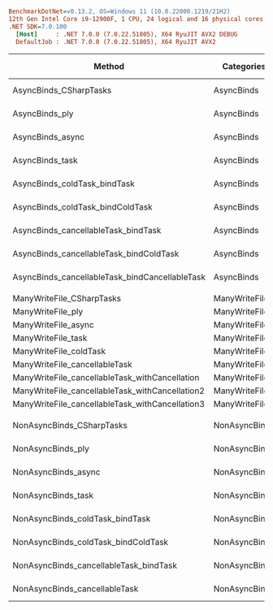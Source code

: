 ``` ini

BenchmarkDotNet=v0.13.2, OS=Windows 11 (10.0.22000.1219/21H2)
12th Gen Intel Core i9-12900F, 1 CPU, 24 logical and 16 physical cores
.NET SDK=7.0.100
  [Host]     : .NET 7.0.0 (7.0.22.51805), X64 RyuJIT AVX2 DEBUG
  DefaultJob : .NET 7.0.0 (7.0.22.51805), X64 RyuJIT AVX2


```
|                                          Method |    Categories |         Mean |        Error |       StdDev |       Median |  Ratio | RatioSD |       Gen0 |    Allocated | Alloc Ratio |
|------------------------------------------------ |-------------- |-------------:|-------------:|-------------:|-------------:|-------:|--------:|-----------:|-------------:|------------:|
|                          AsyncBinds_CSharpTasks |    AsyncBinds |   3,329.6 μs |     28.27 μs |     26.45 μs |   3,334.1 μs |   1.00 |    0.00 |     3.9063 |    109.39 KB |        1.00 |
|                                  AsyncBinds_ply |    AsyncBinds |   4,031.5 μs |     31.04 μs |     29.03 μs |   4,037.5 μs |   1.21 |    0.01 |    39.0625 |    656.28 KB |        6.00 |
|                                AsyncBinds_async |    AsyncBinds |  58,129.1 μs |  1,131.04 μs |  1,210.20 μs |  58,010.4 μs |  17.38 |    0.37 |   444.4444 |   8031.33 KB |       73.42 |
|                                 AsyncBinds_task |    AsyncBinds |   3,489.1 μs |     26.76 μs |     23.73 μs |   3,488.1 μs |   1.05 |    0.01 |     7.8125 |    125.01 KB |        1.14 |
|                    AsyncBinds_coldTask_bindTask |    AsyncBinds |   3,673.6 μs |     51.34 μs |     48.02 μs |   3,672.7 μs |   1.10 |    0.02 |    23.4375 |    414.08 KB |        3.79 |
|                AsyncBinds_coldTask_bindColdTask |    AsyncBinds |   3,615.4 μs |     41.60 μs |     36.87 μs |   3,619.7 μs |   1.09 |    0.02 |    11.7188 |     179.7 KB |        1.64 |
|             AsyncBinds_cancellableTask_bindTask |    AsyncBinds |   3,529.3 μs |     48.39 μs |     42.90 μs |   3,514.9 μs |   1.06 |    0.02 |    27.3438 |     429.7 KB |        3.93 |
|         AsyncBinds_cancellableTask_bindColdTask |    AsyncBinds |   3,537.8 μs |     42.27 μs |     39.54 μs |   3,534.9 μs |   1.06 |    0.02 |    11.7188 |    195.32 KB |        1.79 |
|  AsyncBinds_cancellableTask_bindCancellableTask |    AsyncBinds |   3,614.9 μs |     25.58 μs |     23.93 μs |   3,612.6 μs |   1.09 |    0.01 |    11.7188 |    195.32 KB |        1.79 |
|                                                 |               |              |              |              |              |        |         |            |              |             |
|                       ManyWriteFile_CSharpTasks | ManyWriteFile |     506.0 μs |     10.06 μs |     21.01 μs |     501.4 μs |   1.00 |    0.00 |          - |      8.04 KB |        1.00 |
|                               ManyWriteFile_ply | ManyWriteFile |     620.4 μs |     15.20 μs |     43.36 μs |     613.8 μs |   1.24 |    0.11 |          - |      9.88 KB |        1.23 |
|                             ManyWriteFile_async | ManyWriteFile |     685.9 μs |     13.71 μs |     34.14 μs |     678.4 μs |   1.36 |    0.08 |    17.5781 |    291.85 KB |       36.29 |
|                              ManyWriteFile_task | ManyWriteFile |     522.9 μs |     13.02 μs |     36.50 μs |     518.7 μs |   1.05 |    0.08 |          - |      8.22 KB |        1.02 |
|                          ManyWriteFile_coldTask | ManyWriteFile |     551.3 μs |     17.84 μs |     50.90 μs |     534.6 μs |   1.10 |    0.13 |     1.9531 |     31.75 KB |        3.95 |
|                   ManyWriteFile_cancellableTask | ManyWriteFile |     538.7 μs |     16.97 μs |     48.95 μs |     526.9 μs |   1.07 |    0.10 |     1.9531 |     31.76 KB |        3.95 |
|  ManyWriteFile_cancellableTask_withCancellation | ManyWriteFile |     537.2 μs |     16.01 μs |     46.70 μs |     527.8 μs |   1.06 |    0.12 |     1.9531 |     31.91 KB |        3.97 |
| ManyWriteFile_cancellableTask_withCancellation2 | ManyWriteFile |     470.3 μs |     13.95 μs |     41.13 μs |     460.0 μs |   0.91 |    0.08 |     0.4883 |      8.33 KB |        1.04 |
| ManyWriteFile_cancellableTask_withCancellation3 | ManyWriteFile |     566.3 μs |     13.07 μs |     38.12 μs |     561.6 μs |   1.15 |    0.07 |     9.7656 |    149.01 KB |       18.53 |
|                                                 |               |              |              |              |              |        |         |            |              |             |
|                       NonAsyncBinds_CSharpTasks | NonAsyncBinds |   5,439.2 μs |    184.20 μs |    540.22 μs |   5,198.5 μs |   1.00 |    0.00 |  5046.8750 |  77343.75 KB |        1.00 |
|                               NonAsyncBinds_ply | NonAsyncBinds |   6,704.3 μs |    184.23 μs |    528.58 μs |   6,423.5 μs |   1.24 |    0.16 |  5046.8750 |  77343.76 KB |        1.00 |
|                             NonAsyncBinds_async | NonAsyncBinds | 599,715.7 μs | 11,605.08 μs | 12,417.30 μs | 594,821.4 μs | 111.24 |    9.89 | 16000.0000 | 245313.09 KB |        3.17 |
|                              NonAsyncBinds_task | NonAsyncBinds |   5,906.6 μs |    148.35 μs |    437.41 μs |   5,704.4 μs |   1.10 |    0.14 |  5046.8750 |  77343.75 KB |        1.00 |
|                 NonAsyncBinds_coldTask_bindTask | NonAsyncBinds |  10,023.2 μs |    265.76 μs |    771.03 μs |   9,604.4 μs |   1.86 |    0.24 |  6015.6250 |  92187.51 KB |        1.19 |
|             NonAsyncBinds_coldTask_bindColdTask | NonAsyncBinds |   9,991.7 μs |    279.32 μs |    823.59 μs |   9,555.4 μs |   1.85 |    0.22 |  6015.6250 |  92187.51 KB |        1.19 |
|          NonAsyncBinds_cancellableTask_bindTask | NonAsyncBinds |  14,051.6 μs |    344.87 μs |  1,016.86 μs |  13,672.6 μs |   2.61 |    0.30 |  7593.7500 | 116406.26 KB |        1.51 |
|                   NonAsyncBinds_cancellableTask | NonAsyncBinds |  10,324.6 μs |    285.78 μs |    842.62 μs |   9,813.6 μs |   1.92 |    0.23 |  6062.5000 |  92968.76 KB |        1.20 |
